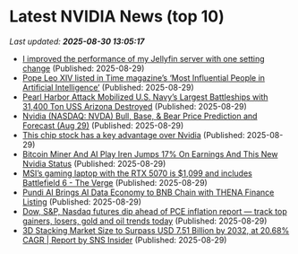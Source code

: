 # Latest NVIDIA News (top 10)
_Last updated: **2025-08-30 13:05:17**_

- [I improved the performance of my Jellyfin server with one setting change](https://www.xda-developers.com/jellyfin-server-performance-boost/) (Published: 2025-08-29)
- [Pope Leo XIV listed in Time magazine’s ‘Most Influential People in Artificial Intelligence’](https://www.catholicnewsagency.com/news/266247/pope-leo-xiv-listed-in-time-magazine-s-most-influential-people-in-artificial-intelligence) (Published: 2025-08-29)
- [Pearl Harbor Attack Mobilized U.S. Navy’s Largest Battleships with 31,400 Ton USS Arizona Destroyed](https://biztoc.com/x/08f0c5fc28d8332a) (Published: 2025-08-29)
- [Nvidia (NASDAQ: NVDA) Bull, Base, & Bear Price Prediction and Forecast (Aug 29)](https://biztoc.com/x/e546c585ebed93bf) (Published: 2025-08-29)
- [This chip stock has a key advantage over Nvidia](https://biztoc.com/x/4e314c5bffa7de3a) (Published: 2025-08-29)
- [Bitcoin Miner And AI Play Iren Jumps 17% On Earnings And This New Nvidia Status](https://biztoc.com/x/eb313c419b25879b) (Published: 2025-08-29)
- [MSI’s gaming laptop with the RTX 5070 is $1,099 and includes Battlefield 6 - The Verge](https://slashdot.org/firehose.pl?op=view&amp;id=178928504) (Published: 2025-08-29)
- [Pundi AI Brings AI Data Economy to BNB Chain with THENA Finance Listing](https://www.globenewswire.com/news-release/2025/08/29/3141464/0/en/Pundi-AI-Brings-AI-Data-Economy-to-BNB-Chain-with-THENA-Finance-Listing.html) (Published: 2025-08-29)
- [Dow, S&P, Nasdaq futures dip ahead of PCE inflation report — track top gainers, losers, gold and oil trends today](https://economictimes.indiatimes.com/news/international/us/us-stock-market-futures-dip-dow-sp-500-nasdaq-in-holding-pattern-ahead-of-the-pce-inflation-report-top-gainers-losers-gold-and-oil-trends-today/articleshow/123584435.cms) (Published: 2025-08-29)
- [3D Stacking Market Size to Surpass USD 7.51 Billion by 2032, at 20.68% CAGR | Report by SNS Insider](https://www.globenewswire.com/news-release/2025/08/29/3141459/0/en/3D-Stacking-Market-Size-to-Surpass-USD-7-51-Billion-by-2032-at-20-68-CAGR-Report-by-SNS-Insider.html) (Published: 2025-08-29)
